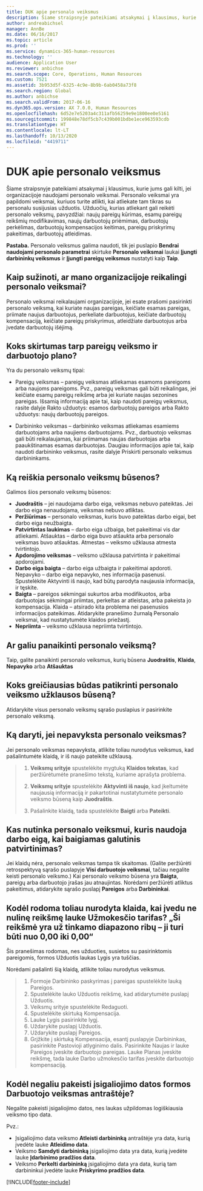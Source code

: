 ```yaml
---
title: DUK apie personalo veiksmus
description: Šiame straipsnyje pateikiami atsakymai į klausimus, kurie jums gali kilti, jei organizacijoje naudojami personalo veiksmai. Personalo veiksmai yra papildomi veiksmai, kuriuos turite atlikti, kai atliekate tam tikras su personalu susijusias užduotis.
author: andreabichsel
manager: AnnBe
ms.date: 06/16/2017
ms.topic: article
ms.prod: ''
ms.service: dynamics-365-human-resources
ms.technology: ''
audience: Application User
ms.reviewer: anbichse
ms.search.scope: Core, Operations, Human Resources
ms.custom: 7521
ms.assetid: 3b953d5f-6325-4c9e-8b9b-6ab0458a73f8
ms.search.region: Global
ms.author: anbichse
ms.search.validFrom: 2017-06-16
ms.dyn365.ops.version: AX 7.0.0, Human Resources
ms.openlocfilehash: 6d52e7e5203a4c311afb56259e9e1800ee0e5161
ms.sourcegitcommit: 199848e78df5cb7c439b001bdbe1ece963593cdb
ms.translationtype: HT
ms.contentlocale: lt-LT
ms.lasthandoff: 10/13/2020
ms.locfileid: "4419711"
---
```

# <a name="personnel-actions-faq"></a>DUK apie personalo veiksmus

Šiame straipsnyje pateikiami atsakymai į klausimus, kurie jums gali kilti, jei organizacijoje naudojami personalo veiksmai. Personalo veiksmai yra papildomi veiksmai, kuriuos turite atlikti, kai atliekate tam tikras su personalu susijusias užduotis. Užduočių, kurias atliekant gali reikėti personalo veiksmų, pavyzdžiai: naujų pareigų kūrimas, esamų pareigų reikšmių modifikavimas, naujų darbuotojų priėmimas, darbuotojų perkėlimas, darbuotojų kompensacijos keitimas, pareigų priskyrimų pakeitimas, darbuotojų atleidimas.

**Pastaba.** Personalo veiksmus galima naudoti, tik jei puslapio **Bendrai naudojami personalo parametrai** skirtuke **Personalo veiksmai** laukai **Įjungti darbininkų veiksmus** ir **Įjungti pareigų veiksmus** nustatyti kaip **Taip**. 

## <a name="how-can-i-tell-if-my-organization-requires-personnel-actions"></a>Kaip sužinoti, ar mano organizacijoje reikalingi personalo veiksmai?
Personalo veiksmai reikalaujami organizacijoje, jei esate prašomi pasirinkti personalo veiksmą, kai kuriate naujas pareigas, keičiate esamas pareigas, priimate naujus darbuotojus, perkeliate darbuotojus, keičiate darbuotojų kompensaciją, keičiate pareigų priskyrimus, atleidžiate darbuotojus arba įvedate darbuotojų išėjimą. 

## <a name="what-is-the-difference-between-a-position-action-and-a-worker-action"></a>Koks skirtumas tarp pareigų veiksmo ir darbuotojo plano?
Yra du personalo veiksmų tipai:

- Pareigų veiksmas – pareigų veiksmas atliekamas esamoms pareigoms arba naujoms pareigoms. Pvz., pareigų veiksmas gali būti reikalingas, jei keičiate esamų pareigų reikšmę arba jei kuriate naujas sezonines pareigas. Išsamią informaciją apie tai, kaip naudoti pareigų veiksmus, rasite dalyje Rakto užduotys: esamos darbuotojų pareigos arba Rakto užduotys: naujų darbuotojų pareigos.

- Darbininko veiksmas – darbininko veiksmas atliekamas esamiems darbuotojams arba naujiems darbuotojams. Pvz., darbuotojo veiksmas gali būti reikalaujamas, kai priimamas naujas darbuotojas arba paaukštinamas esamas darbuotojas. Daugiau informacijos apie tai, kaip naudoti darbininko veiksmus, rasite dalyje Priskirti personalo veiksmus darbininkams.

## <a name="what-do-the-statuses-of-the-personnel-actions-mean"></a>Ką reiškia personalo veiksmų būsenos?
Galimos šios personalo veiksmų būsenos:

- **Juodraštis** – jei naudojama darbo eiga, veiksmas nebuvo pateiktas. Jei darbo eiga nenaudojama, veiksmas nebuvo atliktas.
- **Peržiūrimas** – personalo veiksmas, kuris buvo pateiktas darbo eigai, bet darbo eiga neužbaigta.
- **Patvirtintas laukimas** – darbo eiga užbaiga, bet pakeitimai vis dar atliekami. Atšauktas – darbo eiga buvo atšaukta arba personalo veiksmas buvo atšauktas. Atmestas – veiksmo užklausa atmesta tvirtintojo.
- **Apdorojimo veiksmas** – veiksmo užklausa patvirtinta ir pakeitimai apdorojami.
- **Darbo eiga baigta** – darbo eiga užbaigta ir pakeitimai apdoroti. Nepavyko – darbo eiga nepavyko, nes informacija pasenusi. Spustelėkite Aktyvinti iš naujo, kad būtų parodyta naujausia informacija, ir tęskite.
- **Baigta** – pareigos sėkmingai sukurtos arba modifikuotos, arba darbuotojas sėkmingai priimtas, perkeltas ar atleistas, arba pakeista jo kompensacija. Klaida – atsirado kita problema nei pasenusios informacijos pateikimas. Atidarykite pranešimo žurnalą Personalo veiksmai, kad nustatytumėte klaidos priežastį.
- **Nepriimta** – veiksmo užklausa nepriimta tvirtintojo.

## <a name="can-i-delete-a-personnel-action"></a>Ar galiu panaikinti personalo veiksmą?
Taip, galite panaikinti personalo veiksmus, kurių būsena **Juodraštis**, **Klaida**, **Nepavyko** arba **Atšauktas**

## <a name="what-is-the-fastest-way-to-check-the-status-of-a-personnel-action-request"></a>Koks greičiausias būdas patikrinti personalo veiksmo užklausos būseną?
Atidarykite visus personalo veiksmų sąrašo puslapius ir pasirinkite personalo veiksmą.

## <a name="what-should-i-do-if-a-personnel-action-request-fails"></a>Ką daryti, jei nepavyksta personalo veiksmas?
Jei personalo veiksmas nepavyksta, atlikite toliau nurodytus veiksmus, kad pašalintumėte klaidą, ir iš naujo pateikite užklausą.

> 1. **Veiksmų srityje** spustelėkite mygtuką **Klaidos tekstas**, kad peržiūrėtumėte pranešimo tekstą, kuriame aprašyta problema.
> 
> 2. **Veiksmų srityje** spustelėkite **Aktyvinti iš naujo**, kad įkeltumėte naujausią informaciją ir pakartotinai nustatytumėte personalo veiksmo būseną kaip **Juodraštis**.
> 
> 3. Pašalinkite klaidą, tada spustelėkite **Baigti** arba **Pateikti**.

## <a name="what-happens-to-a-personnel-action-that-uses-workflow-when-the-final-approval-is-completed"></a>Kas nutinka personalo veiksmui, kuris naudoja darbo eigą, kai baigiamas galutinis patvirtinimas?
Jei klaidų nėra, personalo veiksmas tampa tik skaitomas. (Galite peržiūrėti retrospektyvą sąrašo puslapyje **Visi darbuotojo veiksmai**, tačiau negalite keisti personalo veiksmo.) Kai personalo veiksmo būsena yra **Baigta**, pareigų arba darbuotojo įrašas jau atnaujintas. Norėdami peržiūrėti atliktus pakeitimus, atidarykite sąrašo puslapį **Pareigos** arba **Darbininkai**.

## <a name="why-do-i-receive-the-following-error-when-i-enter-a-non-zero-value-in-the-pay-rate-field-the-value-is-out-of-its-valid-range--it-much-be-between-000-and-000"></a>Kodėl rodoma toliau nurodyta klaida, kai įvedu ne nulinę reikšmę lauke Užmokesčio tarifas? „Ši reikšmė yra už tinkamo diapazono ribų – ji turi būti nuo 0,00 iki 0,00“
Šis pranešimas rodomas, nes užduoties, susietos su pasirinktomis pareigomis, formos Užduotis laukas Lygis yra tuščias.

Norėdami pašalinti šią klaidą, atlikite toliau nurodytus veiksmus.

> 1. Formoje Darbininko paskyrimas į pareigas spustelėkite lauką Pareigos.  
> 2. Spustelėkite lauko Užduotis reikšmę, kad atidarytumėte puslapį Užduotis.
> 3. Veiksmų srityje spustelėkite Redaguoti.
> 4. Spustelėkite skirtuką Kompensacija.
> 5. Lauke Lygis pasirinkite lygį.
> 6. Uždarykite puslapį Užduotis.
> 7. Uždarykite puslapį Pareigos.
> 8. Grįžkite į skirtuką Kompensacija, esantį puslapyje Darbininkas, pasirinkite Pastovioji atlyginimo dalis.  Pasirinkite Naujas ir lauke Pareigos įveskite darbuotojo pareigas.  Lauke Planas įveskite reikšmę, tada lauke Darbo užmokesčio tarifas įveskite darbuotojo kompensaciją.

## <a name="why-cant-i-change-the-effective-date-in-the-header-of-the-worker-action-form"></a>Kodėl negaliu pakeisti įsigaliojimo datos formos Darbuotojo veiksmas antraštėje?
Negalite pakeisti įsigaliojimo datos, nes laukas užpildomas logiškiausia veiksmo tipo data.

Pvz.:

- Įsigaliojimo data veiksmo **Atleisti darbininką** antraštėje yra data, kurią įvedėte lauke **Atleidimo data**.
- Veiksmo **Samdyti darbininką** įsigaliojimo data yra data, kurią įvedėte lauke **Įdarbinimo pradžios data**.
- Veiksmo **Perkelti darbininką** įsigaliojimo data yra data, kurią tam darbininkui įvedėte lauke **Priskyrimo pradžios data**.



[!INCLUDE[footer-include](../includes/footer-banner.md)]
